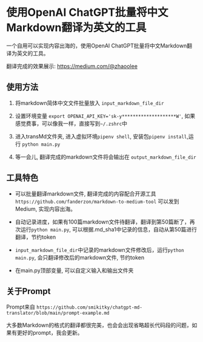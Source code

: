 # 使用OpenAI ChatGPT批量将中文Markdown翻译为英文的工具

一个自用可以实现内容出海的，使用OpenAI ChatGPT批量将中文Markdown翻译为英文的工具。

翻译完成的效果展示: https://medium.com/@zhaoolee

## 使用方法

1. 将markdown简体中文文件批量放入 `input_markdown_file_dir`

2. 设置环境变量 `export OPENAI_API_KEY='sk-y********************W'`, 如果感觉费事，可以像我一样，直接写到`~/.zshrc`中

3. 进入transMd文件夹, 进入虚拟环境`pipenv shell`, 安装包`pipenv install`,运行 `python main.py`

3. 等一会儿, 翻译完成的markdown文件将会输出在 `output_markdown_file_dir`


## 工具特色

- 可以批量翻译markdown文件, 翻译完成的内容配合开源工具 `https://github.com/fanderzon/markdown-to-medium-tool` 可以发到Medium, 实现内容出海。

- 自动记录进度，如果有100篇markdown文件待翻译，翻译到第50篇断了，再次运行`python main.py`, 可以根据.md_sha1中记录的信息，自动从第50篇进行翻译，节约token

- `input_markdown_file_dir`中记录的markdown文件修改后，运行`python main.py`, 会只翻译修改后的markdown文件, 节约token

- 在main.py顶部变量, 可以自定义输入和输出文件夹

## 关于Prompt

Prompt来自 `https://github.com/smikitky/chatgpt-md-translator/blob/main/prompt-example.md` 

大多数Markdown的格式的翻译都很完美，也会会出现省略超长代码段的问题，如果有更好的prompt，我会更新。